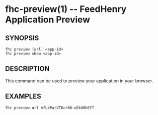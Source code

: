 fhc-preview(1) -- FeedHenry Application Preview
===============================================

## SYNOPSIS

    fhc preview [url] <app-id>
    fhc preview show <app-id> 
    
## DESCRIPTION

This command can be used to preview your application in your browser.

## EXAMPLES

    fhc preview url mfLkParVTDcr80-uEk8OhEfT
